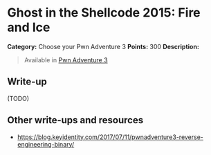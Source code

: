 # Ghost in the Shellcode 2015: Fire and Ice

**Category:** Choose your Pwn Adventure 3
**Points:** 300
**Description:**

> Available in [Pwn Adventure 3](http://pwnadventure.com/)

## Write-up

(TODO)

## Other write-ups and resources

* https://blog.keyidentity.com/2017/07/11/pwnadventure3-reverse-engineering-binary/
